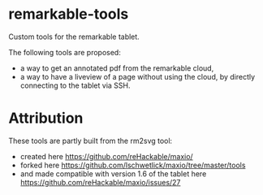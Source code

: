 # remarkable-tools
Custom tools for the remarkable tablet.

The following tools are proposed:
- a way to get an annotated pdf from the remarkable cloud,
- a way to have a liveview of a page without using the cloud, by directly connecting to the tablet via SSH.



# Attribution
These tools are partly built from the rm2svg tool:
- created here https://github.com/reHackable/maxio/
- forked here https://github.com/lschwetlick/maxio/tree/master/tools
- and made compatible with version 1.6 of the tablet here https://github.com/reHackable/maxio/issues/27
